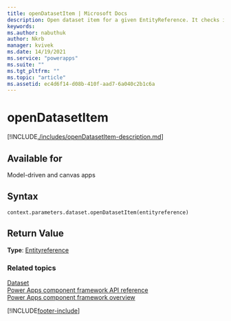 ```yaml
---
title: openDatasetItem | Microsoft Docs
description: Open dataset item for a given EntityReference. It checks if there is a command with command button id Mscrm.OpenRecordItem.
keywords:
ms.author: nabuthuk
author: Nkrb
manager: kvivek
ms.date: 14/19/2021
ms.service: "powerapps"
ms.suite: ""
ms.tgt_pltfrm: ""
ms.topic: "article"
ms.assetid: ec4d6f14-d08b-410f-aad7-6a040c2b1c6a
---
```


# openDatasetItem

[!INCLUDE[./includes/openDatasetItem-description.md](./includes/openDatasetItem-description.md)]

## Available for

Model-driven and canvas apps

## Syntax

`context.parameters.dataset.openDatasetItem(entityreference)`

## Return Value

**Type**: [Entityreference](../entityreference.md)

### Related topics

[Dataset](../dataset.md)<br/>
[Power Apps component framework API reference](../../reference/index.md)<br/>
[Power Apps component framework overview](../../overview.md)

[!INCLUDE[footer-include](../../../../includes/footer-banner.md)]
